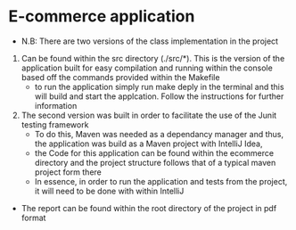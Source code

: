 # E-commerce application

-   N.B: There are two versions of the class implementation in the project

1. Can be found within the src directory (./src/\*). This is the version of the application built for easy compilation and running within the console based off the commands provided within the Makefile
    - to run the application simply run make deply in the terminal and this will build and start the applcation. Follow the instructions for further information
2. The second version was built in order to facilitate the use of the Junit testing framework
    - To do this, Maven was needed as a dependancy manager and thus, the application was build as a Maven project with IntelliJ Idea,
    - the Code for this application can be found within the ecommerce directory and the project structure follows that of a typical maven project form there
    - In essence, in order to run the application and tests from the project, it will need to be done with within IntelliJ

-   The report can be found within the root directory of the project in pdf format
